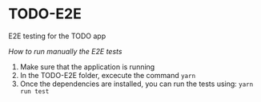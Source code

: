 # TODO-E2E
E2E testing for the TODO app

*How to run manually the E2E tests*
1. Make sure that the application is running
2. In the TODO-E2E folder, excecute the command `yarn`
3. Once the dependencies are installed, you can run the tests using: `yarn run test`